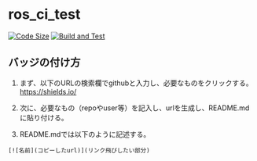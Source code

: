 # ros_ci_test
[![Code Size](https://img.shields.io/github/languages/code-size/YumaMatsumura/ros_ci_test)](https://github.com/YumaMatsumura/ros_ci_test)
[![Build and Test](https://img.shields.io/github/actions/workflow/status/YumaMatsumura/ros_ci_test/build-and-test.yml)](https://github.com/YumaMatsumura/ros_ci_test/actions/workflows/build-and-test.yml)

## バッジの付け方
1. まず、以下のURLの検索欄でgithubと入力し、必要なものをクリックする。  
https://shields.io/

2. 次に、必要なもの（repoやuser等）を記入し、urlを生成し、README.mdに貼り付ける。
3. README.mdでは以下のように記述する。
```
[![名前](コピーしたurl)](リンク飛びしたい部分)
```


